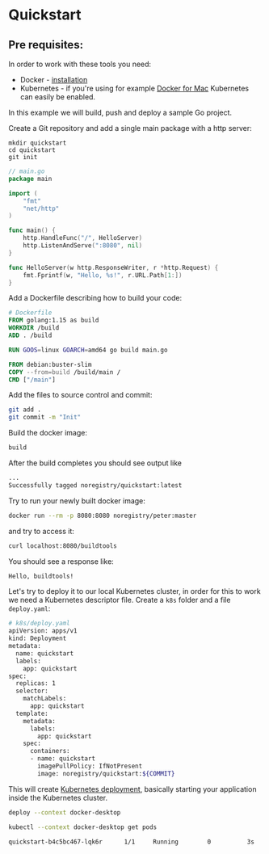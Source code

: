 # Quickstart

## Pre requisites:
In order to work with these tools you need:
* Docker - [installation](https://www.docker.com/get-started)
* Kubernetes - if you're using for example [Docker for Mac](https://docs.docker.com/docker-for-mac/install/)
Kubernetes can easily be enabled.

In this example we will build, push and deploy a sample Go project.

Create a Git repository and add a single main package with a http server:

```shell
mkdir quickstart
cd quickstart
git init
```

```go
// main.go
package main

import (
	"fmt"
	"net/http"
)

func main() {
	http.HandleFunc("/", HelloServer)
	http.ListenAndServe(":8080", nil)
}

func HelloServer(w http.ResponseWriter, r *http.Request) {
	fmt.Fprintf(w, "Hello, %s!", r.URL.Path[1:])
}
```

Add a Dockerfile describing how to build your code:

```dockerfile
# Dockerfile
FROM golang:1.15 as build
WORKDIR /build
ADD . /build

RUN GOOS=linux GOARCH=amd64 go build main.go

FROM debian:buster-slim
COPY --from=build /build/main /
CMD ["/main"]
```

Add the files to source control and commit:
```sh
git add .
git commit -m "Init"
```
Build the docker image:

```sh
build
```

After the build completes you should see output like

```sh
...
Successfully tagged noregistry/quickstart:latest
```

Try to run your newly built docker image:
```sh
docker run --rm -p 8080:8080 noregistry/peter:master
```
and try to access it:
```sh
curl localhost:8080/buildtools
```
You should see a response like:
```sh
Hello, buildtools!
```

Let's try to deploy it to our local Kubernetes cluster, in order for this to work we need a
Kubernetes descriptor file.
Create a `k8s` folder and a file `deploy.yaml`:

```sh
# k8s/deploy.yaml
apiVersion: apps/v1
kind: Deployment
metadata:
  name: quickstart
  labels:
    app: quickstart
spec:
  replicas: 1
  selector:
    matchLabels:
      app: quickstart
  template:
    metadata:
      labels:
        app: quickstart
    spec:
      containers:
      - name: quickstart
        imagePullPolicy: IfNotPresent
        image: noregistry/quickstart:${COMMIT}

```

This will create [Kubernetes deployment](https://kubernetes.io/docs/concepts/workloads/controllers/deployment/),
basically starting your application inside the Kubernetes cluster.

```sh
deploy --context docker-desktop
```

```sh
kubectl --context docker-desktop get pods

quickstart-b4c5bc467-lqk6r      1/1     Running        0          3s
```
